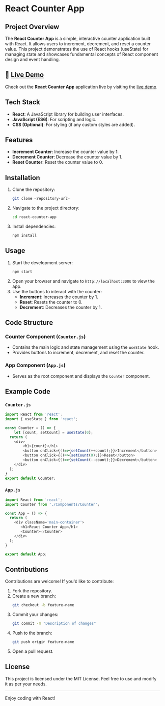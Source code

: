 # React Counter App

## Project Overview
The **React Counter App** is a simple, interactive counter application built with React. It allows users to increment, decrement, and reset a counter value. This project demonstrates the use of React hooks (useState) for managing state and showcases fundamental concepts of React component design and event handling.

## 🔗 [Live Demo](https://react-counter-coral.vercel.app/)

Check out the **React Counter App** application live by visiting the [live demo](https://react-counter-coral.vercel.app/).

## Tech Stack
- **React**: A JavaScript library for building user interfaces.
- **JavaScript (ES6)**: For scripting and logic.
- **CSS (Optional)**: For styling (if any custom styles are added).

## Features
- **Increment Counter**: Increase the counter value by 1.
- **Decrement Counter**: Decrease the counter value by 1.
- **Reset Counter**: Reset the counter value to 0.

## Installation
1. Clone the repository:
   ```bash
   git clone <repository-url>
   ```
2. Navigate to the project directory:
   ```bash
   cd react-counter-app
   ```
3. Install dependencies:
   ```bash
   npm install
   ```

## Usage
1. Start the development server:
   ```bash
   npm start
   ```
2. Open your browser and navigate to `http://localhost:3000` to view the app.
3. Use the buttons to interact with the counter:
   - **Increment**: Increases the counter by 1.
   - **Reset**: Resets the counter to 0.
   - **Decrement**: Decreases the counter by 1.

## Code Structure
### Counter Component (`Counter.js`)
- Contains the main logic and state management using the `useState` hook.
- Provides buttons to increment, decrement, and reset the counter.

### App Component (`App.js`)
- Serves as the root component and displays the `Counter` component.

## Example Code
### `Counter.js`
```javascript
import React from 'react';
import { useState } from 'react';

const Counter = () => {
    let [count, setCount] = useState(0);
  return (
    <div>
        <h1>{count}</h1>
        <button onClick={()=>{setCount(++count);}}>Increment</button>
        <button onClick={()=>{setCount(0);}}>Reset</button>
        <button onClick={()=>{setCount(--count);}}>Decrement</button>
    </div>
  );
}
export default Counter;
```

### `App.js`
```javascript
import React from 'react';
import Counter from './Components/Counter';

const App = () => {
  return (
    <div className='main-container'>
       <h1>React Counter App</h1>
       <Counter></Counter>
    </div>
  );
}

export default App;
```

## Contributions
Contributions are welcome! If you'd like to contribute:
1. Fork the repository.
2. Create a new branch:
   ```bash
   git checkout -b feature-name
   ```
3. Commit your changes:
   ```bash
   git commit -m "Description of changes"
   ```
4. Push to the branch:
   ```bash
   git push origin feature-name
   ```
5. Open a pull request.

## License
This project is licensed under the MIT License. Feel free to use and modify it as per your needs.

---

Enjoy coding with React!

